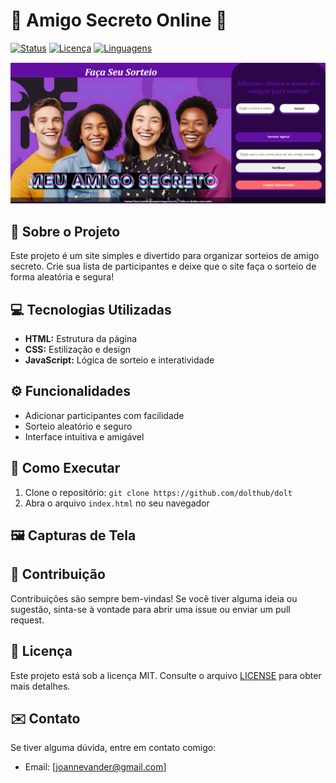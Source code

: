 # 🎁 Amigo Secreto Online 🎅

[![Status](https://img.shields.io/badge/status-concluído-brightgreen)](https://img.shields.io/badge/status-concluído-brightgreen)
[![Licença](https://img.shields.io/badge/licença-MIT-blue)](https://opensource.org/licenses/MIT)
[![Linguagens](https://img.shields.io/badge/linguagens-HTML%20%7C%20CSS%20%7C%20JS-yellow)](https://img.shields.io/badge/linguagens-HTML%20%7C%20CSS%20%7C%20JS-yellow)

![printpaginicial](assets/front_amigo_secreto.png)

## 🎯 Sobre o Projeto

Este projeto é um site simples e divertido para organizar sorteios de amigo secreto. Crie sua lista de participantes e deixe que o site faça o sorteio de forma aleatória e segura!

## 💻 Tecnologias Utilizadas

* **HTML:** Estrutura da página
* **CSS:** Estilização e design
* **JavaScript:** Lógica de sorteio e interatividade

## ⚙️ Funcionalidades

* Adicionar participantes com facilidade
* Sorteio aleatório e seguro
* Interface intuitiva e amigável

## 🚀 Como Executar

1.  Clone o repositório: `git clone https://github.com/dolthub/dolt`
2.  Abra o arquivo `index.html` no seu navegador

## 🖼️ Capturas de Tela


## 🤝 Contribuição

Contribuições são sempre bem-vindas! Se você tiver alguma ideia ou sugestão, sinta-se à vontade para abrir uma issue ou enviar um pull request.

## 📄 Licença

Este projeto está sob a licença MIT. Consulte o arquivo [LICENSE](LICENSE) para obter mais detalhes.

## ✉️ Contato

Se tiver alguma dúvida, entre em contato comigo:

* Email: [joannevander@gmail.com]
